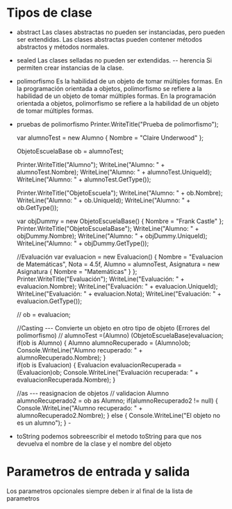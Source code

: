 # Tipos de clase

- abstract
Las clases abstractas no pueden ser instanciadas, pero pueden ser extendidas. Las clases abstractas pueden contener métodos abstractos y métodos normales.

- sealed
Las clases selladas no pueden ser extendidas. -- herencia
Si permiten crear instancias de la clase.

- polimorfismo
Es la habilidad de un objeto de tomar múltiples formas. En la programación orientada a objetos, polimorfismo se refiere a la habilidad de un objeto de tomar múltiples formas. En la programación orientada a objetos, polimorfismo se refiere a la habilidad de un objeto de tomar múltiples formas.

- pruebas de polimorfismo
 Printer.WriteTitle("Prueba de polimorfismo");
           
    var alumnoTest = new Alumno { Nombre = "Claire Underwood" };
    
    ObjetoEscuelaBase ob = alumnoTest;

    Printer.WriteTitle("Alumno");
    WriteLine("Alumno: " + alumnoTest.Nombre);
    WriteLine("Alumno: " + alumnoTest.UniqueId);
    WriteLine("Alumno: " + alumnoTest.GetType());
    

    Printer.WriteTitle("ObjetoEscuela"); 
    WriteLine("Alumno: " + ob.Nombre);
    WriteLine("Alumno: " + ob.UniqueId);
    WriteLine("Alumno: " + ob.GetType());

    var objDummy = new ObjetoEscuelaBase() { Nombre = "Frank Castle" };
    Printer.WriteTitle("ObjetoEscuelaBase");
    WriteLine("Alumno: " + objDummy.Nombre);
    WriteLine("Alumno: " + objDummy.UniqueId);
    WriteLine("Alumno: " + objDummy.GetType());

    //Evaluación
    var evaluacion = new Evaluacion()
    {
        Nombre = "Evaluacion de Matemáticas",
        Nota = 4.5f,
        Alumno = alumnoTest,
        Asignatura = new Asignatura { Nombre = "Matemáticas" }
    };
    Printer.WriteTitle("Evaluación");
    WriteLine("Evaluación: " + evaluacion.Nombre);
    WriteLine("Evaluación: " + evaluacion.UniqueId);
    WriteLine("Evaluación: " + evaluacion.Nota);
    WriteLine("Evaluación: " + evaluacion.GetType());

    // ob = evaluacion;

    //Casting  --- Convierte un objeto en otro tipo de objeto (Errores del polimorfismo)
    // alumnoTest =(Alumno) (ObjetoEscuelaBase)evaluacion;    
    if(ob is Alumno)
    {
        Alumno alumnoRecuperado = (Alumno)ob;
        Console.WriteLine("Alumno recuperado: " + alumnoRecuperado.Nombre);
    }   
    if(ob is Evaluacion)
    {
        Evaluacion evaluacionRecuperada = (Evaluacion)ob;
        Console.WriteLine("Evaluación recuperada: " + evaluacionRecuperada.Nombre);
    }

    //as --- reasignacion de objetos
    // validacion 
    Alumno alumnoRecuperado2 = ob as Alumno;
    if(alumnoRecuperado2 != null)
    {
        Console.WriteLine("Alumno recuperado: " + alumnoRecuperado2.Nombre);
    }
    else
    {
        Console.WriteLine("El objeto no es un alumno");
    }
            - 

- toString podemos sobreescribir el metodo toString para que nos devuelva el nombre de la clase y el nombre del objeto

# Parametros de entrada y salida
Los parametros opcionales siempre deben ir al final de la lista de parametros 